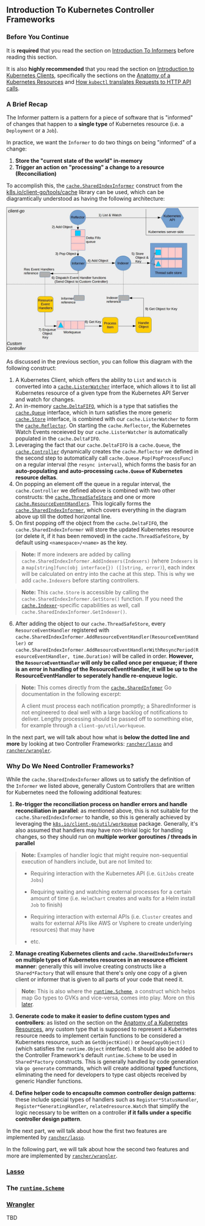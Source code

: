 ## Introduction To Kubernetes Controller Frameworks

### Before You Continue

It is **required** that you read the section on [Introduction To Informers](./02_informers.md) before reading this section. 

It is also **highly recommended** that you read the section on [Introduction to Kubernetes Clients](./01_clients.md), specifically the sections on the [Anatomy of a Kubernetes Resources](./01_clients.md#the-anatomy-of-a-kubernetes-resource) and [How `kubectl` translates Requests to HTTP API calls](./01_clients.md#special-topic-how-does-kubectl-translate-requests-to-http-api-calls).

### A Brief Recap

The Informer pattern is a pattern for a piece of software that is "informed" of changes that happen to a **single type** of Kubernetes resource (i.e. a `Deployment` or a `Job`).

In practice, we want the `Informer` to do two things on being "informed" of a change:
1. **Store the "current state of the world" in-memory**
2. **Trigger an action on "processing" a change to a resource (Reconciliation)**

To accomplish this, the [`cache.SharedIndexInformer`](https://pkg.go.dev/k8s.io/client-go/tools/cache#NewSharedIndexInformer) construct from the [k8s.io/client-go/tools/cache](https://pkg.go.dev/k8s.io/client-go/tools/cache) library can be used, which can be diagramtically understood as having the following architecture:

![Client-Go Controller Diagram](../images/client-go-controller-interaction.jpg)

As discussed in the previous section, you can follow this diagram with the following construct:
1. A Kubernetes Client, which offers the ability to `List` and `Watch` is converted into a [`cache.ListerWatcher`](https://pkg.go.dev/k8s.io/client-go/tools/cache#ListerWatcher) interface, which allows it to list all Kubernetes resource of a given type from the Kubernetes API Server and watch for changes.
2. An in-memory [`cache.DeltaFIFO`](https://pkg.go.dev/k8s.io/client-go/tools/cache#DeltaFIFO), which is a type that satisfies the [`cache.Queue`](https://pkg.go.dev/k8s.io/client-go/tools/cache#Queue) interface, which in turn satisfies the more generic [`cache.Store`](https://pkg.go.dev/k8s.io/client-go/tools/cache#Store) interface, is combined with our `cache.ListerWatcher` to form the [`cache.Reflector`](https://pkg.go.dev/k8s.io/client-go/tools/cache#Reflector). On starting the `cache.Reflector`, the Kubernetes Watch Events receieved by our `cache.ListerWatcher` is automatically populated in the `cache.DeltaFIFO`.
3. Leveraging the fact that our `cache.DeltaFIFO` is a `cache.Queue`, the [`cache.Controller`](https://pkg.go.dev/k8s.io/client-go/tools/cache#Controller) dynamically creates the `cache.Reflector` we defined in the second step to automatically call `cache.Queue.Pop(PopProcessFunc)` on a regular interval (the `resync interval`), which forms the basis for an **auto-populating and auto-processing `cache.Queue` of Kubernetes resource deltas**.
4. On popping an element off the queue in a regular interval, the `cache.Controller` we defined above is combined with two other constructs: the [`cache.ThreadSafeStore`](https://pkg.go.dev/k8s.io/client-go/tools/cache#ThreadSafeStore) and one or more [`cache.ResourceEventHandlers`](https://pkg.go.dev/k8s.io/client-go/tools/cache#ResourceEventHandler). This logically forms the [`cache.SharedIndexInformer`](https://pkg.go.dev/k8s.io/client-go/tools/cache#NewSharedIndexInformer), which covers everything in the diagram above up till the dotted horizontal line.
5. On first popping off the object from the `cache.DeltaFIFO`, the `cache.SharedIndexInformer` will store the updated Kubernetes resource (or delete it, if it has been removed) in the `cache.ThreadSafeStore`, by default using `<namespace>/<name>` as the key. 

> **Note:** If more indexers are added by calling `cache.SharedIndexInformer.AddIndexers(Indexers)` (where `Indexers` is a `map[string]func(obj interface{}) ([]string, error)`), each index will be calculated on entry into the cache at this step. This is why we add `cache.Indexers` before starting controllers.

> **Note:** This `cache.Store` is accessible by calling the `cache.SharedIndexInformer.GetStore()` function. If you need the [`cache.Indexer`](https://pkg.go.dev/k8s.io/client-go/tools/cache#Indexer)-specific capabilities as well, call `cache.SharedIndexInformer.GetIndexer()`.

6. After adding the object to our `cache.ThreadSafeStore`, every `ResourceEventHandler` registered with `cache.SharedIndexInformer.AddResourceEventHandler(ResourceEventHandler)` or `cache.SharedIndexInformer.AddResourceEventHandlerWithResyncPeriod(ResourceEventHandler, time.Duration)` will be called in order. **However, the `ResourceEventHandler` will only be called once per enqueue; if there is an error in handling of the ResourceEventHandler, it will be up to the ResourceEventHandler to seperately handle re-enqueue logic.**

> **Note:** This comes directly from the [`cache.SharedInfomer`](https://pkg.go.dev/k8s.io/client-go/tools/cache#SharedInformer) Go documentation in the following excerpt:
>
> A client must process each notification promptly; a SharedInformer is not engineered to deal well with a large backlog of notifications to deliver. Lengthy processing should be passed off to something else, for example through a `client-go/util/workqueue`.

In the next part, we will talk about how what is **below the dotted line and more**  by looking at two Controller Frameworks: [`rancher/lasso`](https://github.com/rancher/lasso) and [`rancher/wrangler`](https://github.com/rancher/wrangler).

### Why Do We Need Controller Frameworks?

While the `cache.SharedIndexInformer` allows us to satisfy the definition of the `Informer` we listed above, generally Custom Controllers that are written for Kubernetes need the following additional features:

1. **Re-trigger the reconciliation process on handler errors and handle reconciliation in parallel**: as mentioned above, this is not suitable for the `cache.SharedIndexInformer` to handle, so this is generally achieved by leveraging the [`k8s.io/client-go/util/workqueue`](https://pkg.go.dev/k8s.io/client-go/util/workqueue) package. Generally, it's also assumed that handlers may have non-trivial logic for handling changes, so they should run on **multiple worker goroutines / threads in parallel**

> **Note:** Examples of handler logic that might require non-sequential execution of handlers include, but are not limited to:
>
> - Requiring interaction with the Kubernetes API (i.e. `GitJobs` create `Jobs`)
> 
> - Requiring waiting and watching external processes for a certain amount of time (i.e. `HelmChart` creates and waits for a Helm install `Job` to finish)
> 
> - Requiring interaction with external APIs (i.e. `Cluster` creates and waits for external APIs like AWS or Vsphere to create underlying resources) that may have
>
> - etc.

2. **Manage creating Kubernetes clients and `cache.SharedIndexInformers` on multiple types of Kubernetes resources in an resource efficient manner**: generally this will involve creating constructs like a `Shared*Factory` that will ensure that there's only one copy of a given client or informer that is given to all parts of your code that need it. 

> **Note:** This is also where the [`runtime.Scheme`](https://pkg.go.dev/gopkg.in/kubernetes/client-go.v2/pkg/runtime#Scheme), a construct which helps map Go types to GVKs and vice-versa, comes into play. More on this [later](#the-runtimeschemehttpspkggodevgopkginkubernetesclient-gov2pkgruntimescheme).

3. **Generate code to make it easier to define custom types and controllers**: as listed on the section on the [Anatomy of a Kubernetes Resources](./01_clients.md#the-anatomy-of-a-kubernetes-resource), any custom type that is supposed to represent a Kubernetes resource needs to implement certain functions to be considered a Kubernetes resource, such as `GetObjectKind()` or `DeepCopyObject()` (which satisfies the `runtime.Object` interface). It should also be added to the Controller Framework's default `runtime.Scheme` to be used in `Shared*Factory` constructs. This is generally handled by code generation via `go generate` commands, which will create additional **typed** functions, eliminating the need for developers to type cast objects received by generic Handler functions.

4. **Define helper code to encapsulte common controller design patterns**: these include special types of handlers such as `Register*StatusHandler`, `Register*GeneratingHandler`, `relatedresource.Watch` that simplify the logic necessary to be written on a controller **if it falls under a specific controller design pattern**.

In the next part, we will talk about how the first two features are implemented by [`rancher/lasso`](https://github.com/rancher/lasso).

In the following part, we will talk about how the second two features and more are implemented by [`rancher/wrangler`](https://github.com/rancher/wrangler).

### [Lasso](https://github.com/rancher/lasso)



### The [`runtime.Scheme`](https://pkg.go.dev/gopkg.in/kubernetes/client-go.v2/pkg/runtime#Scheme)

### [Wrangler](https://github.com/rancher/wrangler)

TBD